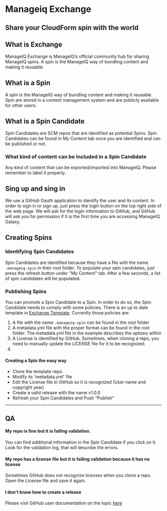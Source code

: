 # Manageiq Exchange
## Share your CloudForm spin with the world

## What is Exchange
ManageIQ Exchange is ManageIQ’s official community hub for sharing ManageIQ spins. A spin is the ManageIQ way of bundling  content and making it reusable.

## What is a Spin
A spin is the ManageIQ way of bundling  content and making it reusable.
Spin are stored in a content management system and are publicly available for other users.

## What is a Spin Candidate
Spin Candidates are SCM repos that are identified as potential Spins.
Spin Candidates can be found in My Content tab once you are identified and can be published or not.

### What kind of content can be included in a Spin Candidate
Any kind of content that can be exported/imported into ManageIQ. Please remember to label it properly.

## Sing up and sing in
We use a GitHub Oauth application to identify the user and its content. In order to sign in or sign up, just press the login button on the top right side of the web page. We will ask for the login information to GitHub, and GitHub will ask you for permission if it is the first time you are accessing ManageIQ Galaxy.

## Creating Spins
### Identifying Spin Candidates
Spin Candidates are identified because they have a file with the name `.manageiq-spin` in their root folder.
To populate your spin candidates, just press the refresh button under "My Content" tab.
After a few seconds, a list of spin candidates will be populated.

### Publishing Spins
You can promote a Spin Candidate to a Spin. In order to do so, the Spin Candidate needs to comply with some policies. There is an up to date template in [Exchange Template](https://github.com/ManageIQ-Exchange/manageiq-exchange-spin-template). Currently those policies are:
1. A file with the name `.manageiq-spin` can be found in the root folder
2. A metadata.yml file with the proper format can be found in the root folder. The metadata.yml file in the example describes the options within
2. A License is identified by GitHub. Sometimes, when cloning a repo, you need to manually update the LICENSE file for it to be recognized.
3. 

#### Creating a Spin the easy way
- Clone the template repo.
- Modify its 'metadata.yml' file
- Edit the License file in GitHub so it is recognized (User name and copyright year)
- Create a valid release with the name v1.0.0
- Refresh your Spin Candidates and Push "Publish"


***

## QA
#### My repo is fine but it is failing validation.

You can find additional information in the Spin Candidate if you click on it. Look for the validation log, that will describe the errors.

#### My repo has a license file but it is failing validation because it has no license

Sometimes GitHub does not recognize licenses when you clone a repo. Open the License file and save it again.

#### I don't know how to create a release
Please visit GitHub user documentation on the topic [here](https://help.github.com/articles/creating-releases/)
